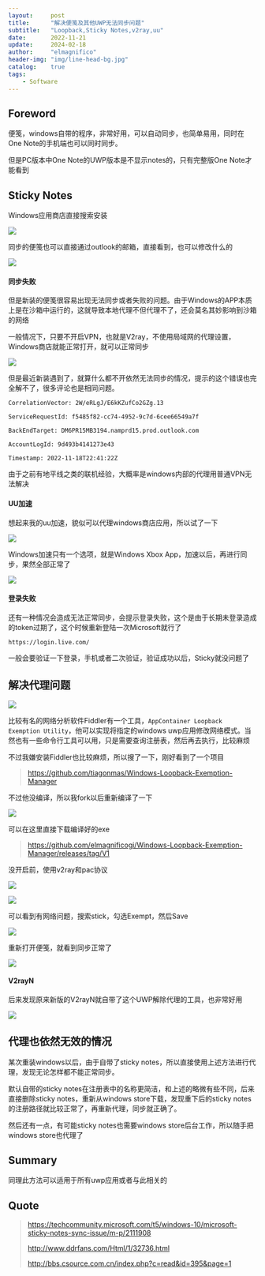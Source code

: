 ```yaml
---
layout:     post
title:      "解决便笺及其他UWP无法同步问题"
subtitle:   "Loopback,Sticky Notes,v2ray,uu"
date:       2022-11-21
update:     2024-02-18
author:     "elmagnifico"
header-img: "img/line-head-bg.jpg"
catalog:    true
tags:
    - Software
---
```


## Foreword

便笺，windows自带的程序，非常好用，可以自动同步，也简单易用，同时在One Note的手机端也可以同时同步。

但是PC版本中One Note的UWP版本是不显示notes的，只有完整版One Note才能看到



## Sticky Notes

Windows应用商店直接搜索安装

![](https://img.elmagnifico.tech/static/upload/elmagnifico/202211211410681.png)



同步的便笺也可以直接通过outlook的邮箱，直接看到，也可以修改什么的

![](https://img.elmagnifico.tech/static/upload/elmagnifico/202211211408641.png)



#### 同步失败

但是新装的便笺很容易出现无法同步或者失败的问题。由于Windows的APP本质上是在沙箱中运行的，这就导致本地代理不但代理不了，还会莫名其妙影响到沙箱的网络

一般情况下，只要不开启VPN，也就是V2ray，不使用局域网的代理设置，Windows商店就能正常打开，就可以正常同步

![](https://img.elmagnifico.tech/static/upload/elmagnifico/202211211413946.png)



但是最近新装遇到了，就算什么都不开依然无法同步的情况，提示的这个错误也完全解不了，很多评论也是相同问题。

```
CorrelationVector: 2W/eRLgJ/E6kKZufCo2GZg.13

ServiceRequestId: f5485f82-cc74-4952-9c7d-6cee66549a7f

BackEndTarget: DM6PR15MB3194.namprd15.prod.outlook.com

AccountLogId: 9d493b4141273e43

Timestamp: 2022-11-18T22:41:22Z
```

由于之前有地平线之类的联机经验，大概率是windows内部的代理用普通VPN无法解决



#### UU加速

想起来我的uu加速，貌似可以代理windows商店应用，所以试了一下

![](https://img.elmagnifico.tech/static/upload/elmagnifico/202211211417247.png)

Windows加速只有一个选项，就是Windows Xbox App，加速以后，再进行同步，果然全部正常了

![](https://img.elmagnifico.tech/static/upload/elmagnifico/202211211419752.png)

#### 登录失败

还有一种情况会造成无法正常同步，会提示登录失败，这个是由于长期未登录造成的token过期了，这个时候重新登陆一次Microsoft就行了

```
https://login.live.com/
```

一般会要验证一下登录，手机或者二次验证，验证成功以后，Sticky就没问题了



## 解决代理问题

![](https://img.elmagnifico.tech/static/upload/elmagnifico/202211211516727.jpeg)

比较有名的网络分析软件Fiddler有一个工具，`AppContainer Loopback Exemption Utility`，他可以实现将指定的windows uwp应用修改网络模式。当然也有一些命令行工具可以用，只是需要查询注册表，然后再去执行，比较麻烦



不过我嫌安装Fiddler也比较麻烦，所以搜了一下，刚好看到了一个项目

> https://github.com/tiagonmas/Windows-Loopback-Exemption-Manager

不过他没编译，所以我fork以后重新编译了一下

![](https://img.elmagnifico.tech/static/upload/elmagnifico/202211211519989.png)

可以在这里直接下载编译好的exe

> https://github.com/elmagnificogi/Windows-Loopback-Exemption-Manager/releases/tag/V1



没开启前，使用v2ray和pac协议

![](https://img.elmagnifico.tech/static/upload/elmagnifico/202211211544636.png)

![](https://img.elmagnifico.tech/static/upload/elmagnifico/202211211540061.png)

可以看到有网络问题，搜索stick，勾选Exempt，然后Save

![](https://img.elmagnifico.tech/static/upload/elmagnifico/202211211545212.png)

重新打开便笺，就看到同步正常了

![](https://img.elmagnifico.tech/static/upload/elmagnifico/202211211547406.png)



#### V2rayN

后来发现原来新版的V2rayN就自带了这个UWP解除代理的工具，也非常好用

![](https://img.elmagnifico.tech/static/upload/elmagnifico/202212031156960.png)



## 代理也依然无效的情况

某次重装windows以后，由于自带了sticky notes，所以直接使用上述方法进行代理，发现无论怎样都不能正常同步。

默认自带的sticky notes在注册表中的名称更简洁，和上述的略微有些不同，后来直接删除sticky notes，重新从windows store下载，发现重下后的sticky notes的注册路径就比较正常了，再重新代理，同步就正确了。

然后还有一点，有可能sticky notes也需要windows store后台工作，所以随手把windows store也代理了



## Summary

同理此方法可以适用于所有uwp应用或者与此相关的



## Quote

>https://techcommunity.microsoft.com/t5/windows-10/microsoft-sticky-notes-sync-issue/m-p/2111908
>
>http://www.ddrfans.com/Html/1/32736.html
>
>http://bbs.csource.com.cn/index.php?c=read&id=395&page=1

